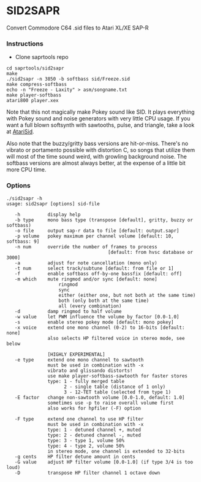 # SID2SAPR

Convert Commodore C64 .sid files to Atari XL/XE SAP-R

### Instructions

* Clone saprtools repo

```
cd saprtools/sid2sapr
make
./sid2sapr -n 3850 -b softbass sid/Freeze.sid
make compress-softbass
echo -n "Freeze - Laxity" > asm/songname.txt
make player-softbass
atari800 player.xex
```

Note that this not magically make Pokey sound like SID. It plays everything with Pokey sound and noise generators with very little CPU usage. If you want a full blown softsynth with sawtooths, pulse, and triangle, take a look at [AtariSid](https://github.com/ivop/atarisid).

Also note that the buzzy/gritty bass versions are hit-or-miss. There's no vibrato or portamento possible with distortion C, so songs that utilize them will most of the time sound weird, with growling background noise. The softbass versions are almost always better, at the expense of a little bit more CPU time.  

### Options

```
./sid2sapr -h
usage: sid2sapr [options] sid-file

   -h          display help
   -b type     mono bass type (transpose [default], gritty, buzzy or softbass)
   -o file     output sap-r data to file [default: output.sapr]
   -p volume   pokey maximum per channel volume [default: 10, softbass: 9]
   -n num      override the number of frames to process
                                     [default: from hvsc database or 3000]
   -a          adjust for note cancellation (mono only)
   -t num      select track/subtune [default: from file or 1]
   -f          enable softbass off-by-one bassfix [default: off]
   -m which    mute ringmod and/or sync [default: none]
                   ringmod
                   sync
                   either (either one, but not both at the same time)
                   both (only both at the same time)
                   all (every combination)
   -d          damp ringmod to half volume
   -w value    let PWM influence the volume by factor [0.0-1.0]
   -s          enable stereo pokey mode [default: mono pokey]
   -x voice    extend one mono channel (0-2) to 16-bits [default: none]
               also selects HP filtered voice in stereo mode, see below

               [HIGHLY EXPERIMENTAL]
   -e type     extend one mono channel to sawtooth
               must be used in combination with -x
               vibrato and glissando distorts!
               use make player-softbass-sawtooth for faster stores
               type: 1 - fully merged table
                     2 - single table (distance of 1 only)
                     3 - 12-TET table (selected from type 1)
   -E factor   change non-sawtooth volume [0.0-1.0, default: 1.0]
               sometimes use -p to raise overall volume first
               also works for hpfiler (-F) option

   -F type     extend one channel to use HP filter
               must be used in combination with -x
               type: 1 - detuned channel +, muted
               type: 2 - detuned channel -, muted
               type: 3 - type 1, volume 50%
               type: 4 - type 2, volume 50%
               in stereo mode, one channel is extended to 32-bits
   -g cents    HP filter detune amount in cents
   -G value    adjust HP filter volume [0.0-1.0] (if type 3/4 is too loud)
   -D          transpose HP filter channel 1 octave down
